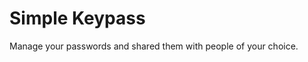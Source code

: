 <p align="center">
	<h1>Simple Keypass</h1>
</p>

<p>
	Manage your passwords and shared them with people of your choice.
</p>